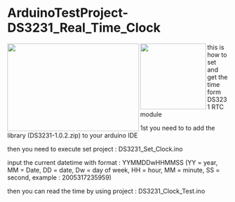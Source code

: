 # ArduinoTestProject-DS3231_Real_Time_Clock

<img align="left" width="300" height="200" src="https://i0.wp.com/www.nyebarilmu.com/wp-content/uploads/2017/12/Arduino-uno-Module-RTC-DS3231.png?resize=640%2C338&ssl=1">

<img align="left" width="150" height="150" src="https://cf.shopee.co.id/file/17516f0407e0107f0b3c1d8f088e0c38">

this is how to set and get the time form DS3231 RTC module

1st you need to to add the library (DS3231-1.0.2.zip) to your arduino IDE

then you need to execute set project : DS3231_Set_Clock.ino

input the current datetime with format : YYMMDDwHHMMSS (YY = year, MM = Date, DD = date, Dw = day of week, HH = hour, MM = minute, SS = second, example : 2005317235959)

then you can read the time by using project : DS3231_Clock_Test.ino
